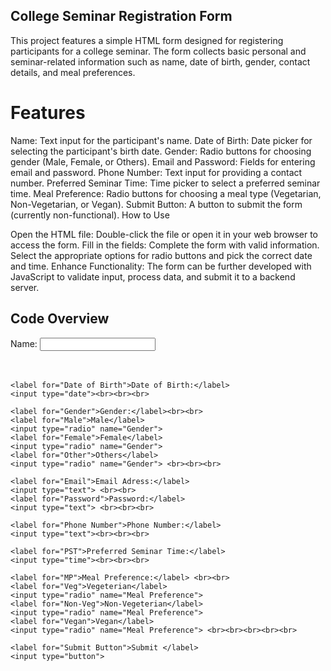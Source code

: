 ## College Seminar Registration Form

This project features a simple HTML form designed for registering participants for a college seminar. The form collects basic personal and seminar-related information such as name, date of birth, gender, contact details, and meal preferences.

# Features

Name: Text input for the participant's name.
Date of Birth: Date picker for selecting the participant's birth date.
Gender: Radio buttons for choosing gender (Male, Female, or Others).
Email and Password: Fields for entering email and password.
Phone Number: Text input for providing a contact number.
Preferred Seminar Time: Time picker to select a preferred seminar time.
Meal Preference: Radio buttons for choosing a meal type (Vegetarian, Non-Vegetarian, or Vegan).
Submit Button: A button to submit the form (currently non-functional).
How to Use

Open the HTML file:
Double-click the file or open it in your web browser to access the form.
Fill in the fields:
Complete the form with valid information. Select the appropriate options for radio buttons and pick the correct date and time.
Enhance Functionality:
The form can be further developed with JavaScript to validate input, process data, and submit it to a backend server.



## Code Overview

<!DOCTYPE html>
<html lang="en">
<head>
    <meta charset="UTF-8">
    <meta name="viewport" content="width=device-width, initial-scale=1.0">
    <title>College seminar Registration</title>
</head>
<body>
    <label for="Name">Name:</label>
    <input type="text"> <br><br><br>
    
    <label for="Date of Birth">Date of Birth:</label>
    <input type="date"><br><br><br>

    <label for="Gender">Gender:</label><br><br>
    <label for="Male">Male</label>
    <input type="radio" name="Gender">
    <label for="Female">Female</label>
    <input type="radio" name="Gender">
    <label for="Other">Others</label>
    <input type="radio" name="Gender"> <br><br><br>

    <label for="Email">Email Adress:</label>
    <input type="text"> <br><br>
    <label for="Password">Password:</label>
    <input type="text"> <br><br><br>

    <label for="Phone Number">Phone Number:</label>
    <input type="text"><br><br><br>

    <label for="PST">Preferred Seminar Time:</label>
    <input type="time"><br><br><br>

    <label for="MP">Meal Preference:</label> <br><br>
    <label for="Veg">Vegeterian</label>
    <input type="radio" name="Meal Preference">
    <label for="Non-Veg">Non-Vegeterian</label>
    <input type="radio" name="Meal Preference">
    <label for="Vegan">Vegan</label>
    <input type="radio" name="Meal Preference"> <br><br><br><br><br>

    <label for="Submit Button">Submit </label>
    <input type="button">

</body>
</html>